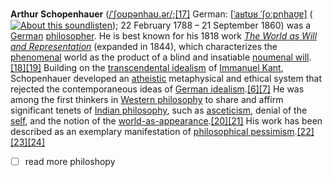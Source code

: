 **Arthur Schopenhauer** ([/ˈʃoʊpənhaʊ.ər/](https://en.wikipedia.org/wiki/Help:IPA/English "Help:IPA/English");[\[17\]](https://en.wikipedia.org/wiki/Arthur_Schopenhauer#cite_note-17) German: [\[ˈaʁtʊʁ ˈʃoːpn̩haʊ̯ɐ\]](https://en.wikipedia.org/wiki/Help:IPA/Standard_German "Help:IPA/Standard German") ([![About this sound](https://upload.wikimedia.org/wikipedia/commons/thumb/8/8a/Loudspeaker.svg/11px-Loudspeaker.svg.png)](https://en.wikipedia.org/wiki/File:De-Arthur_Schopenhauer2.ogg "About this sound")[listen](https://upload.wikimedia.org/wikipedia/commons/7/79/De-Arthur_Schopenhauer2.ogg "De-Arthur Schopenhauer2.ogg")); 22 February 1788 – 21 September 1860) was a [German](https://en.wikipedia.org/wiki/Germans "Germans") [philosopher](https://en.wikipedia.org/wiki/Philosopher "Philosopher"). He is best known for his 1818 work _[The World as Will and Representation](https://en.wikipedia.org/wiki/The_World_as_Will_and_Representation "The World as Will and Representation")_ (expanded in 1844), which characterizes the [phenomenal](https://en.wikipedia.org/wiki/Phenomenon "Phenomenon") world as the product of a blind and insatiable [noumenal will](https://en.wikipedia.org/wiki/Schopenhauer#The_world_as_will "Schopenhauer").[\[18\]](https://en.wikipedia.org/wiki/Arthur_Schopenhauer#cite_note-18)[\[19\]](https://en.wikipedia.org/wiki/Arthur_Schopenhauer#cite_note-19) Building on the [transcendental idealism](https://en.wikipedia.org/wiki/Transcendental_idealism "Transcendental idealism") of [Immanuel Kant](https://en.wikipedia.org/wiki/Immanuel_Kant "Immanuel Kant"), Schopenhauer developed an [atheistic](https://en.wikipedia.org/wiki/Atheistic "Atheistic") metaphysical and ethical system that rejected the contemporaneous ideas of [German idealism](https://en.wikipedia.org/wiki/German_idealism "German idealism").[\[6\]](https://en.wikipedia.org/wiki/Arthur_Schopenhauer#cite_note-WWR3-6)[\[7\]](https://en.wikipedia.org/wiki/Arthur_Schopenhauer#cite_note-Jacquette-7) He was among the first thinkers in [Western philosophy](https://en.wikipedia.org/wiki/Western_philosophy "Western philosophy") to share and affirm significant tenets of [Indian philosophy](https://en.wikipedia.org/wiki/Indian_philosophy "Indian philosophy"), such as [asceticism](https://en.wikipedia.org/wiki/Asceticism "Asceticism"), denial of the [self](https://en.wikipedia.org/wiki/Self_(philosophy) "Self (philosophy)"), and the notion of the [world-as-appearance](https://en.wikipedia.org/wiki/Maya_(religion) "Maya (religion)").[\[20\]](https://en.wikipedia.org/wiki/Arthur_Schopenhauer#cite_note-20)[\[21\]](https://en.wikipedia.org/wiki/Arthur_Schopenhauer#cite_note-21) His work has been described as an exemplary manifestation of [philosophical pessimism](https://en.wikipedia.org/wiki/Philosophical_pessimism "Philosophical pessimism").[\[22\]](https://en.wikipedia.org/wiki/Arthur_Schopenhauer#cite_note-22)[\[23\]](https://en.wikipedia.org/wiki/Arthur_Schopenhauer#cite_note-23)[\[24\]](https://en.wikipedia.org/wiki/Arthur_Schopenhauer#cite_note-24)

- [ ] read more philoshopy

